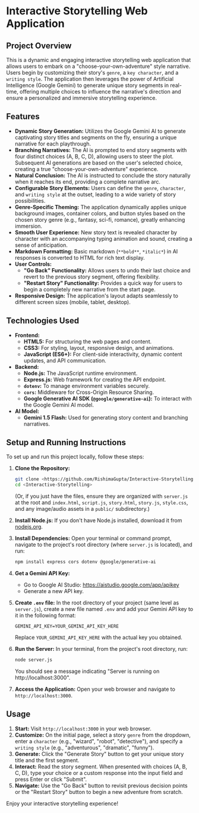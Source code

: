 # Interactive Storytelling Web Application

## Project Overview

This is a dynamic and engaging interactive storytelling web application that allows users to embark on a "choose-your-own-adventure" style narrative. Users begin by customizing their story's `genre`, a `key character`, and a `writing style`. The application then leverages the power of Artificial Intelligence (Google Gemini) to generate unique story segments in real-time, offering multiple choices to influence the narrative's direction and ensure a personalized and immersive storytelling experience.

## Features

* **Dynamic Story Generation:** Utilizes the Google Gemini AI to generate captivating story titles and segments on the fly, ensuring a unique narrative for each playthrough.
* **Branching Narratives:** The AI is prompted to end story segments with four distinct choices (A, B, C, D), allowing users to steer the plot. Subsequent AI generations are based on the user's selected choice, creating a true "choose-your-own-adventure" experience.
* **Natural Conclusion:** The AI is instructed to conclude the story naturally when it reaches its end, providing a complete narrative arc.
* **Configurable Story Elements:** Users can define the `genre`, `character`, and `writing style` at the outset, leading to a wide variety of story possibilities.
* **Genre-Specific Theming:** The application dynamically applies unique background images, container colors, and button styles based on the chosen story genre (e.g., fantasy, sci-fi, romance), greatly enhancing immersion.
* **Smooth User Experience:** New story text is revealed character by character with an accompanying typing animation and sound, creating a sense of anticipation.
* **Markdown Formatting:** Basic markdown (`**bold**`, `*italic*`) in AI responses is converted to HTML for rich text display.
* **User Controls:**
    * **"Go Back" Functionality:** Allows users to undo their last choice and revert to the previous story segment, offering flexibility.
    * **"Restart Story" Functionality:** Provides a quick way for users to begin a completely new narrative from the start page.
* **Responsive Design:** The application's layout adapts seamlessly to different screen sizes (mobile, tablet, desktop).

## Technologies Used

* **Frontend:**
    * **HTML5:** For structuring the web pages and content.
    * **CSS3:** For styling, layout, responsive design, and animations.
    * **JavaScript (ES6+):** For client-side interactivity, dynamic content updates, and API communication.
* **Backend:**
    * **Node.js:** The JavaScript runtime environment.
    * **Express.js:** Web framework for creating the API endpoint.
    * **`dotenv`:** To manage environment variables securely.
    * **`cors`:** Middleware for Cross-Origin Resource Sharing.
    * **Google Generative AI SDK (`@google/generative-ai`):** To interact with the Google Gemini AI model.
* **AI Model:**
    * **Gemini 1.5 Flash:** Used for generating story content and branching narratives.

## Setup and Running Instructions

To set up and run this project locally, follow these steps:

1.  **Clone the Repository:**
    ```bash
    git clone <https://github.com/RishimaGupta/Interactive-Storytelling>
    cd <Interactive-Storytelling>
    ```
    (Or, if you just have the files, ensure they are organized with `server.js` at the root and `index.html`, `script.js`, `story.html`, `story.js`, `style.css`, and any image/audio assets in a `public/` subdirectory.)

2.  **Install Node.js:**
    If you don't have Node.js installed, download it from [nodejs.org](https://nodejs.org/).

3.  **Install Dependencies:**
    Open your terminal or command prompt, navigate to the project's root directory (where `server.js` is located), and run:
    ```bash
    npm install express cors dotenv @google/generative-ai
    ```

4.  **Get a Gemini API Key:**
    * Go to Google AI Studio: <https://aistudio.google.com/app/apikey>
    * Generate a new API key.

5.  **Create `.env` file:**
    In the root directory of your project (same level as `server.js`), create a new file named `.env` and add your Gemini API key to it in the following format:
    ```
    GEMINI_API_KEY=YOUR_GEMINI_API_KEY_HERE
    ```
    Replace `YOUR_GEMINI_API_KEY_HERE` with the actual key you obtained.

6.  **Run the Server:**
    In your terminal, from the project's root directory, run:
    ```bash
    node server.js
    ```
    You should see a message indicating "Server is running on http://localhost:3000".

7.  **Access the Application:**
    Open your web browser and navigate to `http://localhost:3000`.

## Usage

1.  **Start:** Visit `http://localhost:3000` in your web browser.
2.  **Customize:** On the initial page, select a story `genre` from the dropdown, enter a `character` (e.g., "wizard", "robot", "detective"), and specify a `writing style` (e.g., "adventurous", "dramatic", "funny").
3.  **Generate:** Click the "Generate Story" button to get your unique story title and the first segment.
4.  **Interact:** Read the story segment. When presented with choices (A, B, C, D), type your choice or a custom response into the input field and press Enter or click "Submit".
5.  **Navigate:** Use the "Go Back" button to revisit previous decision points or the "Restart Story" button to begin a new adventure from scratch.

Enjoy your interactive storytelling experience!
